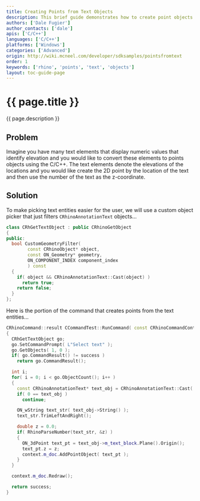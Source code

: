 ```yaml
---
title: Creating Points from Text Objects
description: This brief guide demonstrates how to create point objects based on text entities using C/C++.
authors: ['Dale Fugier']
author_contacts: ['dale']
apis: ['C/C++']
languages: ['C/C++']
platforms: ['Windows']
categories: ['Advanced']
origin: http://wiki.mcneel.com/developer/sdksamples/pointsfromtext
order: 1
keywords: ['rhino', 'points', 'text', 'objects']
layout: toc-guide-page
---
```


# {{ page.title }}

{{ page.description }}

## Problem

Imagine you have many text elements that display numeric values that identify elevation and you would like to convert these elements to points objects using the C/C++.  The text elements denote the elevations of the locations and you would like create the 2D point by the location of the text and then use the number of the text as the z-coordinate.

## Solution

To make picking text entities easier for the user, we will use a custom object picker that just filters `CRhinoAnnotationText` objects...

```cpp
class CRhGetTextObject : public CRhinoGetObject
{
public:
  bool CustomGeometryFilter(
        const CRhinoObject* object,
        const ON_Geometry* geometry,
        ON_COMPONENT_INDEX component_index
        ) const
  {
    if( object && CRhinoAnnotationText::Cast(object) )
      return true;
    return false;
  }
};
```

Here is the portion of the command that creates points from the text entities...

```cpp
CRhinoCommand::result CCommandTest::RunCommand( const CRhinoCommandContext& context )
{
  CRhGetTextObject go;
  go.SetCommandPrompt( L"Select text" );
  go.GetObjects( 1, 0 );
  if( go.CommandResult() != success )
    return go.CommandResult();

  int i;
  for( i = 0; i < go.ObjectCount(); i++ )
  {
    const CRhinoAnnotationText* text_obj = CRhinoAnnotationText::Cast( go.Object(i).Object() );
    if( 0 == text_obj )
      continue;

    ON_wString text_str( text_obj->String() );
    text_str.TrimLeftAndRight();

    double z = 0.0;
    if( RhinoParseNumber(text_str, &z) )
    {
      ON_3dPoint text_pt = text_obj->m_text_block.Plane().Origin();
      text_pt.z = z;
      context.m_doc.AddPointObject( text_pt );
    }
  }

  context.m_doc.Redraw();

  return success;
}
```
